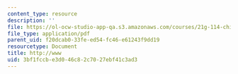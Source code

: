 ```yaml
---
content_type: resource
description: ''
file: https://ol-ocw-studio-app-qa.s3.amazonaws.com/courses/21g-114-chinese-vi-streamlined-spring-2005/3bf1fccbe3d046c82c7027ebf41c3ad3_MIT21G_114S05_2_22j.pdf
file_type: application/pdf
parent_uid: f20dcab0-33fe-ed54-fc46-e61243f9dd19
resourcetype: Document
title: http://www
uid: 3bf1fccb-e3d0-46c8-2c70-27ebf41c3ad3
---
```

